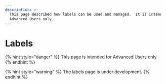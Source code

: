 ```yaml
---
description: >-
  This page described how labels can be used and managed.  It is intended for
  Advanced Users only.
---
```


# Labels

{% hint style="danger" %}
This page is intended for Advanced Users only.
{% endhint %}

{% hint style="warning" %}
The labels page is under development.
{% endhint %}

